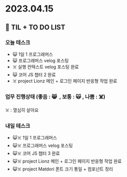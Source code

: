 # 2023.04.15

## 📓 TIL + TO DO LIST

### 오늘 테스크

- 😺 1일 1 프로그래머스
- 😺 프로그래머스 velog 포스팅
- ☠️ 실행 컨텍스트 velog 포스팅 완료
- 😺 코어 JS 챕터 2 완료
- ☠️ project Lionz 메인 + 로그인 페이지 반응형 작업 완료

### 업무 진행상태 (좋음 : 😸  , 보통 : 🙀 , 나쁨 : ☠️)

☠️ : 열심히 살아요

### 내일 테스크

- 😺☠️ 1일 1 프로그래머스
- 😺☠️ 프로그래머스 velog 포스팅
- 😺☠️ 코어 JS 챕터 3 완료
- 😺☠️ project Lionz 메인 + 로그인 페이지 반응형 작업 완료
- 😺☠️ project Matdori 폰트 크기 통일 + 컴포넌트 정리
